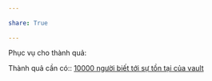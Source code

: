 ---  
share: True  
---  
Phục vụ cho thành quả:  
  
Thành quả cần có:: [10000 người biết tới sự tồn tại của vault](./10000%20ng%C6%B0%E1%BB%9Di%20bi%E1%BA%BFt%20t%E1%BB%9Bi%20s%E1%BB%B1%20t%E1%BB%93n%20t%E1%BA%A1i%20c%E1%BB%A7a%20vault.md)  
